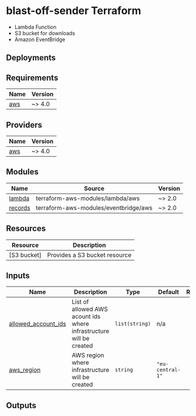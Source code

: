 # blast-off-sender Terraform

- Lambda Function
- S3 bucket for downloads
- Amazon EventBridge

## Deployments

## Requirements

| Name | Version |
|------|---------|
| <a name="requirement_aws"></a> [aws](#requirement\_aws) | ~> 4.0 |

## Providers

| Name | Version |
|------|---------|
| <a name="provider_aws"></a> [aws](#provider\_aws) | ~> 4.0 |

## Modules

| Name | Source | Version |
|------|--------|---------|
| <a name="module_lambda"></a> [lambda](#module\_lambda) | terraform-aws-modules/lambda/aws | ~> 2.0 |
| <a name="module_records"></a> [records](#module\_eventbridge) | terraform-aws-modules/eventbridge/aws | ~> 2.0 |

## Resources

| Resource | Description|
|------|---------|
| <a name="aws_s3_bucket"></a> [S3 bucket] | Provides a S3 bucket resource |

## Inputs

| Name | Description | Type | Default | Required |
|------|-------------|------|---------|:--------:|
| <a name="input_allowed_account_ids"></a> [allowed\_account\_ids](#input\_allowed\_account\_ids) | List of allowed AWS acount ids where infrastructure will be created | `list(string)` | n/a | yes |
| <a name="input_aws_region"></a> [aws\_region](#input\_aws\_region) | AWS region where infrastructure will be created | `string` | `"eu-central-1"` | no |

## Outputs